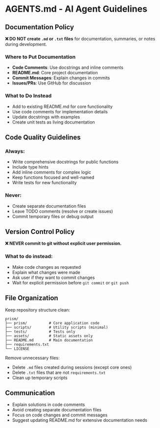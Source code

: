 # AGENTS.md - AI Agent Guidelines

## Documentation Policy
**❌ DO NOT create `.md` or `.txt` files** for documentation, summaries, or notes during development.

### Where to Put Documentation
- **Code Comments**: Use docstrings and inline comments
- **README.md**: Core project documentation
- **Commit Messages**: Explain changes in commits
- **Issues/PRs**: Use GitHub for discussion

### What to Do Instead
- Add to existing README.md for core functionality
- Use code comments for implementation details
- Update docstrings with examples
- Create unit tests as living documentation

## Code Quality Guidelines
### Always:
- Write comprehensive docstrings for public functions
- Include type hints
- Add inline comments for complex logic
- Keep functions focused and well-named
- Write tests for new functionality

### Never:
- Create separate documentation files
- Leave TODO comments (resolve or create issues)
- Commit temporary files or debug output

## Version Control Policy
**❌ NEVER commit to git without explicit user permission.**

### What to do instead:
- Make code changes as requested
- Explain what changes were made
- Ask user if they want to commit changes
- Wait for explicit permission before `git commit` or `git push`

## File Organization
Keep repository structure clean:
```
prism/
├── prism/          # Core application code
├── scripts/        # Utility scripts (minimal)
├── tests/          # Tests only
├── assets/         # Static assets only
├── README.md       # Main documentation
├── requirements.txt
└── LICENSE
```

Remove unnecessary files:
- Delete `.md` files created during sessions (except core ones)
- Delete `.txt` files that are not `requirements.txt`
- Clean up temporary scripts

## Communication
- Explain solutions in code comments
- Avoid creating separate documentation files
- Focus on code changes and commit messages
- Suggest updating README.md for extensive documentation needs